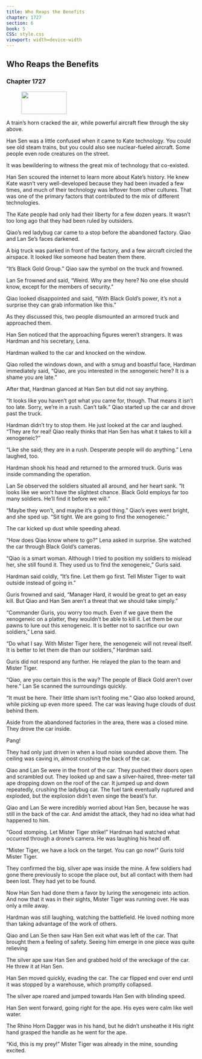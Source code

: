 ```yaml
---
title: Who Reaps the Benefits
chapter: 1727
section: 6
book: 5
CSS: style.css
viewport: width=device-width
---
```


## Who Reaps the Benefits

### Chapter 1727

<figure>
	<img src="../Images/gem.gif" alt="" id="gem" width="120" height="60" />
</figure>

A train’s horn cracked the air, while powerful aircraft flew through the sky above.

Han Sen was a little confused when it came to Kate technology. You could see old steam trains, but you could also see nuclear-fueled aircraft. Some people even rode creatures on the street.

It was bewildering to witness the great mix of technology that co-existed.

Han Sen scoured the internet to learn more about Kate’s history. He knew Kate wasn’t very well-developed because they had been invaded a few times, and much of their technology was leftover from other cultures. That was one of the primary factors that contributed to the mix of different technologies.

The Kate people had only had their liberty for a few dozen years. It wasn’t too long ago that they had been ruled by outsiders.

Qiao’s red ladybug car came to a stop before the abandoned factory. Qiao and Lan Se’s faces darkened.

A big truck was parked in front of the factory, and a few aircraft circled the airspace. It looked like someone had beaten them there.

“It’s Black Gold Group.” Qiao saw the symbol on the truck and frowned.

Lan Se frowned and said, “Weird. Why are they here? No one else should know, except for the members of security.”

Qiao looked disappointed and said, “With Black Gold’s power, it’s not a surprise they can grab information like this.”

As they discussed this, two people dismounted an armored truck and approached them.

Han Sen noticed that the approaching figures weren’t strangers. It was Hardman and his secretary, Lena.

Hardman walked to the car and knocked on the window.

Qiao rolled the windows down, and with a smug and boastful face, Hardman immediately said, “Qiao, are you interested in the xenogeneic here? It is a shame you are late.”

After that, Hardman glanced at Han Sen but did not say anything.

“It looks like you haven’t got what you came for, though. That means it isn’t too late. Sorry, we’re in a rush. Can’t talk.” Qiao started up the car and drove past the truck.

Hardman didn’t try to stop them. He just looked at the car and laughed. “They are for real! Qiao really thinks that Han Sen has what it takes to kill a xenogeneic?”

“Like she said; they are in a rush. Desperate people will do anything.” Lena laughed, too.

Hardman shook his head and returned to the armored truck. Guris was inside commanding the operation.

Lan Se observed the soldiers situated all around, and her heart sank. “It looks like we won’t have the slightest chance. Black Gold employs far too many soldiers. He’ll find it before we will.”

“Maybe they won’t, and maybe it’s a good thing.” Qiao’s eyes went bright, and she sped up. “Sit tight. We are going to find the xenogeneic.”

The car kicked up dust while speeding ahead.

“How does Qiao know where to go?” Lena asked in surprise. She watched the car through Black Gold’s cameras.

“Qiao is a smart woman. Although I tried to position my soldiers to mislead her, she still found it. They used us to find the xenogeneic,” Guris said.

Hardman said coldly, “It’s fine. Let them go first. Tell Mister Tiger to wait outside instead of going in.”

Guris frowned and said, “Manager Hard, it would be great to get an easy kill. But Qiao and Han Sen aren’t a threat that we should take simply.”

“Commander Guris, you worry too much. Even if we gave them the xenogeneic on a platter, they wouldn’t be able to kill it. Let them be our pawns to lure out this xenogeneic. It is better not to sacrifice our own soldiers,” Lena said.

“Do what I say. With Mister Tiger here, the xenogeneic will not reveal itself. It is better to let them die than our soldiers,” Hardman said.

Guris did not respond any further. He relayed the plan to the team and Mister Tiger.

“Qiao, are you certain this is the way? The people of Black Gold aren’t over here.” Lan Se scanned the surroundings quickly.

“It must be here. Their little sham isn’t fooling me.” Qiao also looked around, while picking up even more speed. The car was leaving huge clouds of dust behind them.

Aside from the abandoned factories in the area, there was a closed mine. They drove the car inside.

Pang!

They had only just driven in when a loud noise sounded above them. The ceiling was caving in, almost crushing the back of the car.

Qiao and Lan Se were in the front of the car. They pushed their doors open and scrambled out. They looked up and saw a silver-haired, three-meter tall ape dropping down on the roof of the car. It jumped up and down repeatedly, crushing the ladybug car. The fuel tank eventually ruptured and exploded, but the explosion didn’t even singe the beast’s fur.

Qiao and Lan Se were incredibly worried about Han Sen, because he was still in the back of the car. And amidst the attack, they had no idea what had happened to him.

“Good stomping. Let Mister Tiger strike!” Hardman had watched what occurred through a drone’s camera. He was laughing his head off.

“Mister Tiger, we have a lock on the target. You can go now!” Guris told Mister Tiger.

They confirmed the big, silver ape was inside the mine. A few soldiers had gone there previously to scope the place out, but all contact with them had been lost. They had yet to be found.

Now Han Sen had done them a favor by luring the xenogeneic into action. And now that it was in their sights, Mister Tiger was running over. He was only a mile away.

Hardman was still laughing, watching the battlefield. He loved nothing more than taking advantage of the work of others.

Qiao and Lan Se then saw Han Sen exit what was left of the car. That brought them a feeling of safety. Seeing him emerge in one piece was quite relieving

The silver ape saw Han Sen and grabbed hold of the wreckage of the car. He threw it at Han Sen.

Han Sen moved quickly, evading the car. The car flipped end over end until it was stopped by a warehouse, which promptly collapsed.

The silver ape roared and jumped towards Han Sen with blinding speed.

Han Sen went forward, going right for the ape. His eyes were calm like well water.

The Rhino Horn Dagger was in his hand, but he didn’t unsheathe it His right hand grasped the handle as he went for the ape.

“Kid, this is my prey!” Mister Tiger was already in the mine, sounding excited.